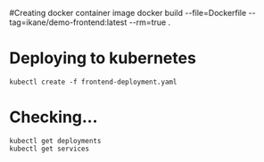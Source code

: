 #Creating docker container image
    docker build --file=Dockerfile --tag=ikane/demo-frontend:latest --rm=true .

# Deploying to kubernetes
    kubectl create -f frontend-deployment.yaml
    
# Checking...
    kubectl get deployments
    kubectl get services